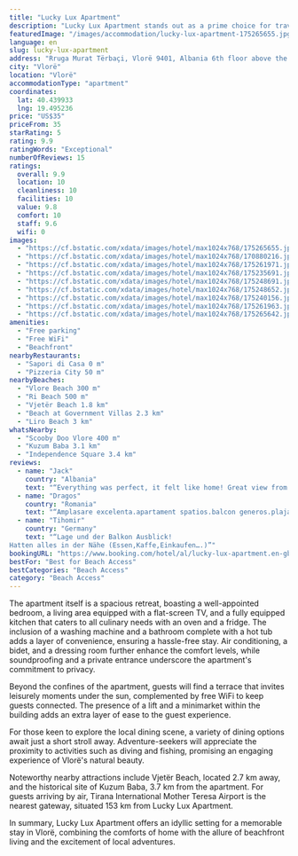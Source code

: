 ```yaml
---
title: "Lucky Lux Apartment"
description: "Lucky Lux Apartment stands out as a prime choice for travelers seeking a blend of comfort and convenience in Vlorë."
featuredImage: "/images/accommodation/lucky-lux-apartment-175265655.jpg"
language: en
slug: lucky-lux-apartment
address: "Rruga Murat Tërbaçi, Vlorë 9401, Albania 6th floor above the PROPER PIZZA Restaurant., 9405 Vlorë, Albania"
city: "Vlorë"
location: "Vlorë"
accommodationType: "apartment"
coordinates:
  lat: 40.439933
  lng: 19.495236
price: "US$35"
priceFrom: 35
starRating: 5
rating: 9.9
ratingWords: "Exceptional"
numberOfReviews: 15
ratings:
  overall: 9.9
  location: 10
  cleanliness: 10
  facilities: 10
  value: 9.8
  comfort: 10
  staff: 9.6
  wifi: 0
images:
  - "https://cf.bstatic.com/xdata/images/hotel/max1024x768/175265655.jpg?k=3d37c3835e2e7e883eceecbf8c68d0ba2a192547136d21d521ae580ff4dbb33c&o=&hp=1"
  - "https://cf.bstatic.com/xdata/images/hotel/max1024x768/170880216.jpg?k=f1b8c3f6167dc997ea5a3c1ae318e61dd80f07fb0b2a273bdff81c7b4a204597&o=&hp=1"
  - "https://cf.bstatic.com/xdata/images/hotel/max1024x768/175261971.jpg?k=8ec609a2a777e2d676685606faccb8dfe9187f038236ed03d33d1533a6ab6873&o=&hp=1"
  - "https://cf.bstatic.com/xdata/images/hotel/max1024x768/175235691.jpg?k=07ff111aecf5db0cb984c46d9595bf15e53678e367a109c5f6dcf21ca26d29f3&o=&hp=1"
  - "https://cf.bstatic.com/xdata/images/hotel/max1024x768/175248691.jpg?k=13dc123dc7a5d7426500c6369195b03685de392b050cb0ae1c53da02d07ea6de&o=&hp=1"
  - "https://cf.bstatic.com/xdata/images/hotel/max1024x768/175248652.jpg?k=dd1f249bc45ce2b7b892785aa75f2a1a6cd412274945c833fef326d8bcebd879&o=&hp=1"
  - "https://cf.bstatic.com/xdata/images/hotel/max1024x768/175240156.jpg?k=3efcaa48b60f77aaf55e6ca4d166eb5f2513281f6007c26c0e1426152b57f11c&o=&hp=1"
  - "https://cf.bstatic.com/xdata/images/hotel/max1024x768/175261963.jpg?k=e59dd0b9204b6a8f874b496f31bc270b9930d8168d215f96a1068ae498720806&o=&hp=1"
  - "https://cf.bstatic.com/xdata/images/hotel/max1024x768/175265642.jpg?k=e1408196d540d5dec372991f839a9e4b29eded71a755f3e9cc5f5f7a360f5dfb&o=&hp=1"
amenities:
  - "Free parking"
  - "Free WiFi"
  - "Beachfront"
nearbyRestaurants:
  - "Sapori di Casa 0 m"
  - "Pizzeria City 50 m"
nearbyBeaches:
  - "Vlore Beach 300 m"
  - "Ri Beach 500 m"
  - "Vjetër Beach 1.8 km"
  - "Beach at Government Villas 2.3 km"
  - "Liro Beach 3 km"
whatsNearby:
  - "Scooby Doo Vlore 400 m"
  - "Kuzum Baba 3.1 km"
  - "Independence Square 3.4 km"
reviews:
  - name: "Jack"
    country: "Albania"
    text: "“Everything was perfect, it felt like home! Great view from the balcony.”"
  - name: "Dragos"
    country: "Romania"
    text: "“Amplasare excelenta.apartament spatios.balcon generos.plaja frumoasa”"
  - name: "Tihomir"
    country: "Germany"
    text: "“Lage und der Balkon Ausblick!
Hatten alles in der Nähe (Essen,Kaffe,Einkaufen….)”"
bookingURL: "https://www.booking.com/hotel/al/lucky-lux-apartment.en-gb.html?aid=8035640"
bestFor: "Best for Beach Access"
bestCategories: "Beach Access"
category: "Beach Access"
---
```


The apartment itself is a spacious retreat, boasting a well-appointed bedroom, a living area equipped with a flat-screen TV, and a fully equipped kitchen that caters to all culinary needs with an oven and a fridge. The inclusion of a washing machine and a bathroom complete with a hot tub adds a layer of convenience, ensuring a hassle-free stay. Air conditioning, a bidet, and a dressing room further enhance the comfort levels, while soundproofing and a private entrance underscore the apartment's commitment to privacy.

Beyond the confines of the apartment, guests will find a terrace that invites leisurely moments under the sun, complemented by free WiFi to keep guests connected. The presence of a lift and a minimarket within the building adds an extra layer of ease to the guest experience.

For those keen to explore the local dining scene, a variety of dining options await just a short stroll away. Adventure-seekers will appreciate the proximity to activities such as diving and fishing, promising an engaging experience of Vlorë's natural beauty.

Noteworthy nearby attractions include Vjetër Beach, located 2.7 km away, and the historical site of Kuzum Baba, 3.7 km from the apartment. For guests arriving by air, Tirana International Mother Teresa Airport is the nearest gateway, situated 153 km from Lucky Lux Apartment.

In summary, Lucky Lux Apartment offers an idyllic setting for a memorable stay in Vlorë, combining the comforts of home with the allure of beachfront living and the excitement of local adventures.